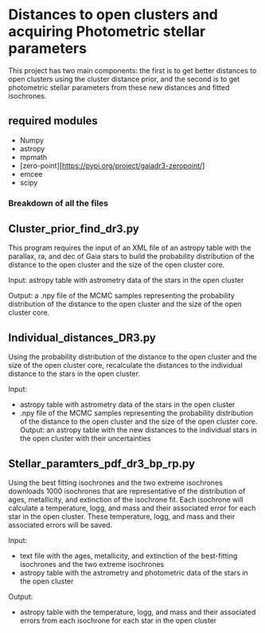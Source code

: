 # Distances to open clusters and acquiring Photometric stellar parameters 

This project has two main components: the first is to get better distances to open clusters using the cluster distance prior, and the second is to get photometric stellar parameters from these new distances and fitted isochrones.

## required modules

- Numpy
- astropy
- mpmath
- [zero-point][https://pypi.org/project/gaiadr3-zeropoint/]
- emcee
- scipy

### Breakdown of all the files

## Cluster_prior_find_dr3.py

This program requires the input of an XML file of an astropy table with the parallax, ra, and dec of Gaia stars to build the probability distribution of the distance to the open cluster and the size of the open cluster core. 

Input: astropy table with astrometry data of the stars in the open cluster

Output: a .npy file of the MCMC samples representing the probability distribution of the distance to the open cluster and the size of the open cluster core. 

## Individual_distances_DR3.py

Using the probability distribution of the distance to the open cluster and the size of the open cluster core, recalculate the distances to the individual distance to the stars in the open cluster.

Input:
- astropy table with astrometry data of the stars in the open cluster
- .npy file of the MCMC samples representing the probability distribution of the distance to the open cluster and the size of the open cluster core. 
Output: an astropy table with the new distances to the individual stars in the open cluster with their uncertainties

## Stellar_paramters_pdf_dr3_bp_rp.py

Using the best fitting isochrones and the two extreme isochrones downloads 1000 isochrones that are representative of the distribution of ages, metallicity, and extinction of the isochrone fit. Each isochrone will calculate a temperature, logg, and mass and their associated error for each star in the open cluster. These temperature, logg, and mass and their associated errors will be saved.

Input:
- text file with the ages, metallicity, and extinction of the best-fitting isochrones and the two extreme isochrones
- astropy table with the  astrometry and photometric data of the stars in the open cluster

Output:
- astropy table with the temperature, logg, and mass and their associated errors from each isochrone for each star in the open cluster

